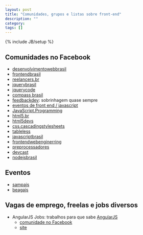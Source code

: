 ```yaml
---
layout: post
title: "Comunidades, grupos e listas sobre front-end"
description: ""
category: 
tags: []
---
```

{% include JB/setup %}

## Comunidades no Facebook
- [desenvolvimentowebbrasil](https://www.facebook.com/groups/desenvolvimentowebbrasil/)
- [frontendbrasil](https://www.facebook.com/groups/frontendbrasil/)
- [reelancers.br](https://www.facebook.com/groups/freelancers.br/)
- [jquerybrasil](https://www.facebook.com/groups/jquerybrasil/)
- [jquerycode](https://www.facebook.com/groups/jquerycode/)
- [compass brasil](https://www.facebook.com/groups/456158307768105)
- [feedbackdev](https://www.facebook.com/groups/feedbackdev/): sobrinhagem quase sempre
- [eventos de front end / javascript](https://www.facebook.com/groups/263116413759306/)
- [JavaScript.Programming](https://www.facebook.com/groups/JavaScript.Programming/)
- [html5.br](https://www.facebook.com/groups/html5.br/)
- [html5devs](https://www.facebook.com/groups/html5devs/)
- [css.cascadingstylesheets](https://www.facebook.com/groups/css.cascadingstylesheets/)
- [tableless](https://www.facebook.com/groups/tableless/)
- [javascriptbrasil](https://www.facebook.com/groups/javascriptbrasil/)
- [frontendwebenginerring](https://www.facebook.com/groups/frontendwebenginerring/)
- [preprocessadores](https://www.facebook.com/groups/preprocessadores/)
- [devcast](https://www.facebook.com/groups/devcast/)
- [nodejsbrasil](https://www.facebook.com/groups/nodejsbrasil/)

## Eventos
- [sampajs](https://www.facebook.com/groups/sampajs/)
- [beagajs](https://www.facebook.com/groups/beagajs/)

## Vagas de emprego, freelas e jobs diversos

- AngularJS Jobs: trabalhos para que sabe [AngularJS](http://angularjs.org/)
  * [comunidade no Facebook](https://www.facebook.com/angularjobs)
  * [site](https://www.angularjobs.com/)